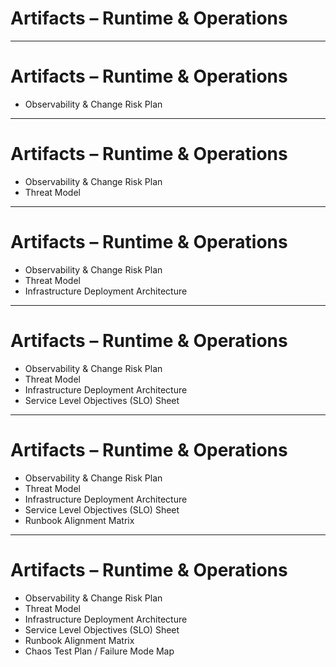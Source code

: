 # Artifacts – Runtime & Operations

<!-- 
Highlight how these artifacts help operational teams trust architecture—and how they allow learning from failures.
These artifacts bridge the gap between design and runtime, making systems observable, recoverable, and governable.
They also support audits, SLAs, and on-call readiness.
-->

---

# Artifacts – Runtime & Operations

- Observability & Change Risk Plan  
<!-- Ensures systems are designed with the right telemetry and that change-related risks are captured and mitigated. -->

---

# Artifacts – Runtime & Operations

- Observability & Change Risk Plan  
- Threat Model  
<!-- Identifies potential vulnerabilities or attack surfaces in the system and how they can be mitigated early. -->

---

# Artifacts – Runtime & Operations

- Observability & Change Risk Plan  
- Threat Model  
- Infrastructure Deployment Architecture  
<!-- Describes the deployment topology of the system—what runs where, under what constraints, and with what dependencies. -->

---

# Artifacts – Runtime & Operations

- Observability & Change Risk Plan  
- Threat Model  
- Infrastructure Deployment Architecture  
- Service Level Objectives (SLO) Sheet  
<!-- Documents target availability, latency, and performance expectations to define operational boundaries and trade-offs. -->

---

# Artifacts – Runtime & Operations

- Observability & Change Risk Plan  
- Threat Model  
- Infrastructure Deployment Architecture  
- Service Level Objectives (SLO) Sheet  
- Runbook Alignment Matrix  
<!-- Ensures architecture is supported by appropriate on-call documentation, playbooks, and incident procedures. -->

---

# Artifacts – Runtime & Operations

- Observability & Change Risk Plan  
- Threat Model  
- Infrastructure Deployment Architecture  
- Service Level Objectives (SLO) Sheet  
- Runbook Alignment Matrix  
- Chaos Test Plan / Failure Mode Map  
<!-- Models how the system behaves during partial failures, network issues, or cascading events. Supports learning and hardening. -->

<!-- 
Highlight how these artifacts help operational teams trust architecture—and how they allow learning from failures.
Also note how they support audits, SLAs, and on-call readiness. These artifacts close the loop between architecture and reliability.
-->
